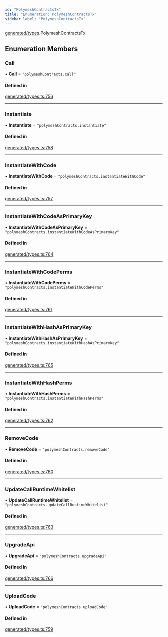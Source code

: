 ```yaml
---
id: "PolymeshContractsTx"
title: "Enumeration: PolymeshContractsTx"
sidebar_label: "PolymeshContractsTx"
---
```


[generated/types](../../../../modules/Generated/Types/Types.md).PolymeshContractsTx

## Enumeration Members

### Call

• **Call** = ``"polymeshContracts.call"``

#### Defined in

[generated/types.ts:756](https://github.com/PolymeshAssociation/polymesh-sdk/blob/654b99c8d/src/generated/types.ts#L756)

___

### Instantiate

• **Instantiate** = ``"polymeshContracts.instantiate"``

#### Defined in

[generated/types.ts:758](https://github.com/PolymeshAssociation/polymesh-sdk/blob/654b99c8d/src/generated/types.ts#L758)

___

### InstantiateWithCode

• **InstantiateWithCode** = ``"polymeshContracts.instantiateWithCode"``

#### Defined in

[generated/types.ts:757](https://github.com/PolymeshAssociation/polymesh-sdk/blob/654b99c8d/src/generated/types.ts#L757)

___

### InstantiateWithCodeAsPrimaryKey

• **InstantiateWithCodeAsPrimaryKey** = ``"polymeshContracts.instantiateWithCodeAsPrimaryKey"``

#### Defined in

[generated/types.ts:764](https://github.com/PolymeshAssociation/polymesh-sdk/blob/654b99c8d/src/generated/types.ts#L764)

___

### InstantiateWithCodePerms

• **InstantiateWithCodePerms** = ``"polymeshContracts.instantiateWithCodePerms"``

#### Defined in

[generated/types.ts:761](https://github.com/PolymeshAssociation/polymesh-sdk/blob/654b99c8d/src/generated/types.ts#L761)

___

### InstantiateWithHashAsPrimaryKey

• **InstantiateWithHashAsPrimaryKey** = ``"polymeshContracts.instantiateWithHashAsPrimaryKey"``

#### Defined in

[generated/types.ts:765](https://github.com/PolymeshAssociation/polymesh-sdk/blob/654b99c8d/src/generated/types.ts#L765)

___

### InstantiateWithHashPerms

• **InstantiateWithHashPerms** = ``"polymeshContracts.instantiateWithHashPerms"``

#### Defined in

[generated/types.ts:762](https://github.com/PolymeshAssociation/polymesh-sdk/blob/654b99c8d/src/generated/types.ts#L762)

___

### RemoveCode

• **RemoveCode** = ``"polymeshContracts.removeCode"``

#### Defined in

[generated/types.ts:760](https://github.com/PolymeshAssociation/polymesh-sdk/blob/654b99c8d/src/generated/types.ts#L760)

___

### UpdateCallRuntimeWhitelist

• **UpdateCallRuntimeWhitelist** = ``"polymeshContracts.updateCallRuntimeWhitelist"``

#### Defined in

[generated/types.ts:763](https://github.com/PolymeshAssociation/polymesh-sdk/blob/654b99c8d/src/generated/types.ts#L763)

___

### UpgradeApi

• **UpgradeApi** = ``"polymeshContracts.upgradeApi"``

#### Defined in

[generated/types.ts:766](https://github.com/PolymeshAssociation/polymesh-sdk/blob/654b99c8d/src/generated/types.ts#L766)

___

### UploadCode

• **UploadCode** = ``"polymeshContracts.uploadCode"``

#### Defined in

[generated/types.ts:759](https://github.com/PolymeshAssociation/polymesh-sdk/blob/654b99c8d/src/generated/types.ts#L759)
